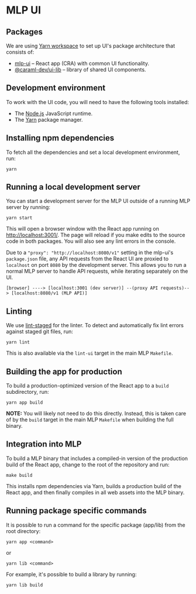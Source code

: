 # MLP UI

## Packages

We are using [Yarn workspace](https://classic.yarnpkg.com/en/docs/workspaces) to set up UI's package architecture that consists of:

- [mlp-ui](./packages/app) – React app (CRA) with common UI functionality.
- [@caraml-dev/ui-lib](./packages/lib/README.md) – library of shared UI components.

## Development environment

To work with the UI code, you will need to have the following tools installed:

- The [Node.js](https://nodejs.org/) JavaScript runtime.
- The [Yarn](https://yarnpkg.com/) package manager.

## Installing npm dependencies

To fetch all the dependencies and set a local development environment, run:

```shell script
yarn
```

## Running a local development server

You can start a development server for the MLP UI outside of a running MLP server by running:

```shell script
yarn start
```

This will open a browser window with the React app running on <http://localhost:3001/>. The page will reload if you make edits to the source code in both packages. You will also see any lint errors in the console.

Due to a `"proxy": "http://localhost:8080/v1"` setting in the mlp-ui's `package.json` file, any API requests from the React UI are proxied to `localhost` on port `8080` by the development server. This allows you to run a normal MLP server to handle API requests, while iterating separately on the UI.

```
[browser] ----> [localhost:3001 (dev server)] --(proxy API requests)--> [localhost:8080/v1 (MLP API)]
```

## Linting

We use [lint-staged](https://github.com/okonet/lint-staged) for the linter. To detect and automatically fix lint errors against staged git files, run:

```shell script
yarn lint
```

This is also available via the `lint-ui` target in the main MLP `Makefile`.

## Building the app for production

To build a production-optimized version of the React app to a `build` subdirectory, run:

```shell script
yarn app build
```

**NOTE:** You will likely not need to do this directly. Instead, this is taken care of by the `build` target in the main MLP `Makefile` when building the full binary.

## Integration into MLP

To build a MLP binary that includes a compiled-in version of the production build of the React app, change to the root of the repository and run:

```shell script
make build
```

This installs npm dependencies via Yarn, builds a production build of the React app, and then finally compiles in all web assets into the MLP binary.

## Running package specific commands

It is possible to run a command for the specific package (app/lib) from the root directory:

```shell script
yarn app <command>
```

or

```shell script
yarn lib <command>
```

For example, it's possible to build a library by running:

```shell script
yarn lib build
```
